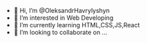 - 👋 Hi, I’m @OleksandrHavrylyshyn
- 👀 I’m interested in Web Developing
- 🌱 I’m currently learning HTML,CSS,JS,React
- 💞️ I’m looking to collaborate on ...
